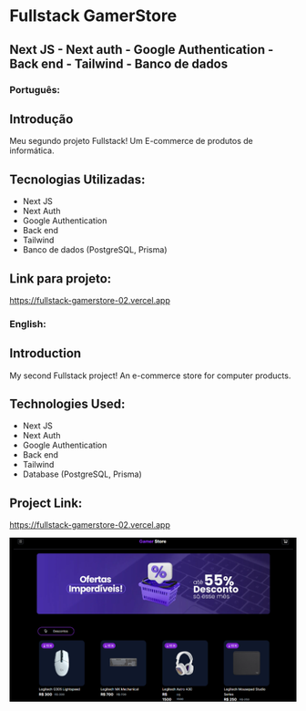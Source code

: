 # Fullstack GamerStore

## Next JS - Next auth - Google Authentication - Back end - Tailwind - Banco de dados
  
### Português:

## Introdução
Meu segundo projeto Fullstack! Um E-commerce de produtos de informática.

## Tecnologias Utilizadas:
- Next JS
- Next Auth
- Google Authentication
- Back end
- Tailwind
- Banco de dados (PostgreSQL, Prisma)

## Link para projeto:
https://fullstack-gamerstore-02.vercel.app

### English:

## Introduction
My second Fullstack project! An e-commerce store for computer products.

## Technologies Used:
- Next JS
- Next Auth
- Google Authentication
- Back end
- Tailwind
- Database (PostgreSQL, Prisma)

## Project Link:
https://fullstack-gamerstore-02.vercel.app

![My Image](fullstack2.png)


